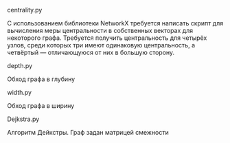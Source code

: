 centrality.py

С использованием библиотеки NetworkX требуется написать скрипт для вычисления меры центральности в собственных векторах для некоторого графа. 
Требуется получить центральность для четырёх узлов, среди которых три имеют одинаковую центральность, а четвёртый — отличающуюся от них в большую сторону.


depth.py

Обход графа в глубину


width.py

Обход графа в ширину


Dejkstra.py

Алгоритм Дейкстры. Граф задан матрицей смежности
